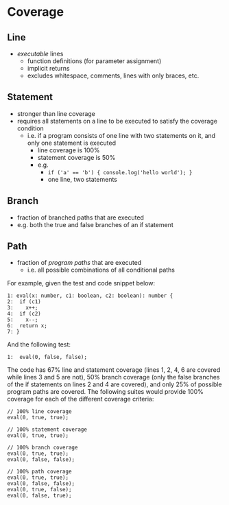 # Coverage
## Line
- *executable* lines
	- function definitions (for parameter assignment)
	- implicit returns
	- excludes whitespace, comments, lines with only braces, etc.
## Statement
- stronger than line coverage
- requires all statements on a line to be executed to satisfy the coverage condition
	- i.e. if a program consists of one line with two statements on it, and only one statement is executed
		- line coverage is 100%
		- statement coverage is 50%
		- e.g.
			- `if ('a' == 'b') { console.log('hello world'); }`
			- one line, two statements
## Branch
- fraction of branched paths that are executed
- e.g. both the true and false branches of an if statement
## Path
- fraction of *program paths* that are executed
	- i.e. all possible combinations of all conditional paths

For example, given the test and code snippet below:
```
1: eval(x: number, c1: boolean, c2: boolean): number {
2:  if (c1)
3:    x++;
4:  if (c2) 
5:    x--;
6:  return x;
7: }
```
And the following test:
```
1:	eval(0, false, false);
```
The code has 67% line and statement coverage (lines 1, 2, 4, 6 are covered while lines 3 and 5 are not), 50% branch coverage (only the false branches of the if statements on lines 2 and 4 are covered), and only 25% of possible program paths are covered. The following suites would provide 100% coverage for each of the different coverage criteria:
```
// 100% line coverage
eval(0, true, true);

// 100% statement coverage
eval(0, true, true);

// 100% branch coverage
eval(0, true, true);
eval(0, false, false);

// 100% path coverage
eval(0, true, true);
eval(0, false, false);
eval(0, true, false);
eval(0, false, true);
```
